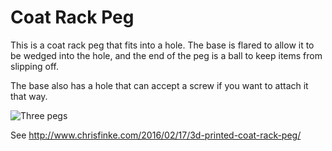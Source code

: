 Coat Rack Peg
=============
This is a coat rack peg that fits into a hole. The base is flared to allow it to be wedged into the hole, and the end of the peg is a ball to keep items from slipping off.

The base also has a hole that can accept a screw if you want to attach it that way.

![Three pegs](http://www.chrisfinke.com/files/2016/02/IMG_4113.jpg)

See http://www.chrisfinke.com/2016/02/17/3d-printed-coat-rack-peg/